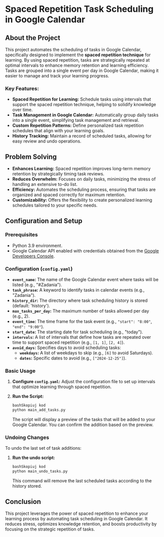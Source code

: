 # Spaced Repetition Task Scheduling in Google Calendar

## About the Project

This project automates the scheduling of tasks in Google Calendar, specifically designed to implement the **spaced repetition technique** for learning. By using spaced repetition, tasks are strategically repeated at optimal intervals to enhance memory retention and learning efficiency. Tasks are grouped into a single event per day in Google Calendar, making it easier to manage and track your learning progress.

### Key Features:

- **Spaced Repetition for Learning:** Schedule tasks using intervals that support the spaced repetition technique, helping to solidify knowledge over time.
- **Task Management in Google Calendar:** Automatically group daily tasks into a single event, simplifying task management and retrieval.
- **Custom Repetition Patterns:** Define personalized task repetition schedules that align with your learning goals.
- **History Tracking:** Maintain a record of scheduled tasks, allowing for easy review and undo operations.

## Problem Solving

- **Enhances Learning:** Spaced repetition improves long-term memory retention by strategically timing task reviews.
- **Reduces Overwhelm:** Focuses on daily tasks, minimizing the stress of handling an extensive to-do list.
- **Efficiency:** Automates the scheduling process, ensuring that tasks are organized and spaced correctly for maximum retention.
- **Customizability:** Offers the flexibility to create personalized learning schedules tailored to your specific needs.

## Configuration and Setup

### Prerequisites

- Python 3.9 environment.
- Google Calendar API enabled with credentials obtained from the [Google Developers Console](https://developers.google.com/calendar/api/quickstart/python).

### Configuration (`config.yaml`)

- **`event_name`:** The name of the Google Calendar event where tasks will be listed (e.g., "#Zadania").
- **`task_phrase`:** A keyword to identify tasks in calendar events (e.g., "Zadania").
- **`history_dir`:** The directory where task scheduling history is stored (default: 'history').
- **`max_tasks_per_day`:** The maximum number of tasks allowed per day (e.g., 2).
- **`event_time`:** The time frame for the task event (e.g., `"start": "8:00"`, `"end": "9:00"`).
- **`start_date`:** The starting date for task scheduling (e.g., "today").
- **`intervals`:** A list of intervals that define how tasks are repeated over time to support spaced repetition (e.g., `[1, 1]`, `[2, 4]`).
- **`avoid_days`:** Specifies days to avoid scheduling tasks:
    - **`weekdays`:** A list of weekdays to skip (e.g., `[6]` to avoid Saturdays).
    - **`dates`:** Specific dates to avoid (e.g., `["2024-12-25"]`).

### Basic Usage

1. **Configure `config.yaml`:** Adjust the configuration file to set up intervals that optimize learning through spaced repetition.
2. **Run the Script:**
    
    ```bash
    bashSkopiuj kod
    python main_add_tasks.py
    
    ```
    
    The script will display a preview of the tasks that will be added to your Google Calendar. You can confirm the addition based on the preview.
    

### Undoing Changes

To undo the last set of task additions:

1. **Run the undo script:**
    
    ```bash
    bashSkopiuj kod
    python main_undo_tasks.py
    
    ```
    
    This command will remove the last scheduled tasks according to the history stored.
    

## Conclusion

This project leverages the power of spaced repetition to enhance your learning process by automating task scheduling in Google Calendar. It reduces stress, optimizes knowledge retention, and boosts productivity by focusing on the strategic repetition of tasks.